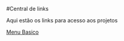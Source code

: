 #Central de links

<p>Aqui estão os links para acesso aos projetos</p>
<a href="../MenuBasico/index.html">Menu Basico</a>